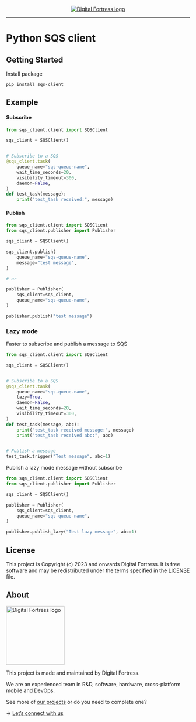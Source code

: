<p align="center">
  <a href="https://www.digitalfortress.dev/">
    <picture>
      <source media="(prefers-color-scheme: dark)" srcset="https://okela-bucket-s3.s3.ap-southeast-1.amazonaws.com/logo/Digital+Fortress+-+Logo.png">
      <img alt="Digital Fortress logo" src="https://okela-bucket-s3.s3.ap-southeast-1.amazonaws.com/logo/Digital+Fortress+-+Logo.png">
    </picture>    
  </a>
</p>

---

# Python SQS client

## Getting Started

Install package
```commandline
pip install sqs-client
```

## Example

#### Subscribe

```python
from sqs_client.client import SQSClient

sqs_client = SQSClient()


# Subscribe to a SQS
@sqs_client.task(
    queue_name="sqs-queue-name",
    wait_time_seconds=20,
    visibility_timeout=300,
    daemon=False,
)
def test_task(message):
    print("test_task received:", message)
```

#### Publish
```python
from sqs_client.client import SQSClient
from sqs_client.publisher import Publisher

sqs_client = SQSClient()

sqs_client.publish(
    queue_name="sqs-queue-name",
    message="test message",
)

# or

publisher = Publisher(
    sqs_client=sqs_client,
    queue_name="sqs-queue-name",
)

publisher.publish("test message")
```

### Lazy mode

Faster to subscribe and publish a message to SQS

```python
from sqs_client.client import SQSClient

sqs_client = SQSClient()


# Subscribe to a SQS
@sqs_client.task(
    queue_name="sqs-queue-name",
    lazy=True,
    daemon=False,
    wait_time_seconds=20,
    visibility_timeout=300,
)
def test_task(message, abc):
    print("test_task received message:", message)
    print("test_task received abc:", abc)


# Publish a message
test_task.trigger("Test message", abc=1)
```

Publish a lazy mode message without subscribe

```python
from sqs_client.client import SQSClient
from sqs_client.publisher import Publisher

sqs_client = SQSClient()

publisher = Publisher(
    sqs_client=sqs_client,
    queue_name="sqs-queue-name",
)

publisher.publish_lazy("Test lazy message", abc=1)
```

## License

This project is Copyright (c) 2023 and onwards Digital Fortress. It is free software and may be redistributed under the terms specified in the [LICENSE] file.

[LICENSE]: /LICENSE

## About
<a href="https://www.digitalfortress.dev/">
  <picture>
    <source media="(prefers-color-scheme: dark)" srcset="https://okela-bucket-s3.s3.ap-southeast-1.amazonaws.com/logo/Digital+Fortress+-+Logo.png">
    <img alt="Digital Fortress logo" src="https://okela-bucket-s3.s3.ap-southeast-1.amazonaws.com/logo/Digital+Fortress+-+Logo.png" width="160">
  </picture>
</a>

This project is made and maintained by Digital Fortress.

We are an experienced team in R&D, software, hardware, cross-platform mobile and DevOps.

See more of [our projects][projects] or do you need to complete one?

-> [Let’s connect with us][website]

[projects]: https://github.com/digitalfortress-dev
[website]: https://www.digitalfortress.dev
